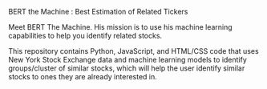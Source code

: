 BERT the Machine : Best Estimation of Related Tickers

Meet BERT The Machine. His mission is to use his machine learning capabilities to help you identify related stocks. 


This repository contains Python, JavaScript, and HTML/CSS code that uses New York Stock Exchange data and machine learning models to identify groups/cluster of similar stocks, which will help the user identify similar stocks to ones they are already interested in. 